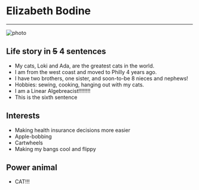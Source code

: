 # Elizabeth Bodine

---

![photo](http://static.squarespace.com/static/51d44341e4b085686833bb66/5202a885e4b0a1e62378891f/52336886e4b055d877ffd593/1398365094555/Cats.png)


## Life story in ~~5~~ 4 sentences
- My cats, Loki and Ada, are the greatest cats in the world.
- I am from the west coast and moved to Philly 4 years ago.
- I have two brothers, one sister, and soon-to-be 8 nieces and nephews!
- Hobbies: sewing, cooking, hanging out with my cats.
- I am a Linear Algebreacist!!!!!!!!
- This is the sixth sentence

## Interests
- Making health insurance decisions more easier
- Apple-bobbing
- Cartwheels
- Making my bangs cool and flippy

## Power animal
- CAT!!!

